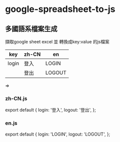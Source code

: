 # google-spreadsheet-to-js 

## 多國語系檔案生成

擷取google sheet excel 並 轉換成key:value 的js檔案


|  key   |  zh-CN	|    en   |
| ------ | ------ | ------- |
| login  |   登入  | LOGIN   |
|  |   登出  | LOGOUT  |

=>
### zh-CN.js
export default {
  login: '登入',
  logout: '登出',
};


### en.js
export default {
  login: 'LOGIN',
  logout: 'LOGOUT',
};
